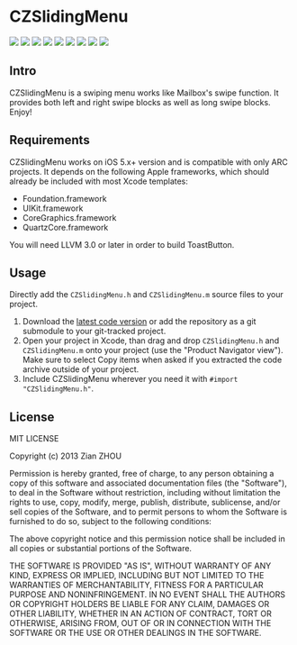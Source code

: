 CZSlidingMenu
=============

[![](http://dl.dropbox.com/s/3hnm4c4cv9cqf5j/ToastButton001-thumb.png)](http://dl.dropbox.com/s/w8v4majnkj5gqsi/ToastButton001.png)
[![](http://dl.dropbox.com/s/p491m2wwtz6ialh/ToastButton002-thumb.png)](http://dl.dropbox.com/s/4rbwdppyisw4m75/ToastButton002.png)
[![](http://dl.dropbox.com/s/xe2ga0h8ur9jxg5/ToastButton003-thumb.png)](http://dl.dropbox.com/s/animij0ekjxj0wj/ToastButton003.png)
[![](http://dl.dropbox.com/s/nlgygyetwwtvgfm/ToastButton004-thumb.png)](http://dl.dropbox.com/s/g33bj7c12m299ad/ToastButton004.png)
[![](http://dl.dropbox.com/s/hn2wfn297tumm1n/ToastButton005-thumb.png)](http://dl.dropbox.com/s/bgsp6gz6mi0kjdn/ToastButton005.png)
[![](http://dl.dropbox.com/s/grjvhek5mmkzbr7/ToastButton006-thumb.png)](http://dl.dropbox.com/s/74eptaupxckufuz/ToastButton006.png)
[![](http://dl.dropbox.com/s/j83nea6morgygl5/ToastButton007-thumb.png)](http://dl.dropbox.com/s/dey1uw0kr2u5zbc/ToastButton007.png)
[![](http://dl.dropbox.com/s/4jf1gmde3rs1m8n/ToastButton008-thumb.png)](http://dl.dropbox.com/s/t4p5zxdz3f580x7/ToastButton008.png)
[![](http://dl.dropbox.com/s/rmrvbdwh81bj0i1/ToastButton009-thumb.png)](http://dl.dropbox.com/s/ozv0kgazgbcb1eo/ToastButton009.png)

## Intro

CZSlidingMenu is a swiping menu works like Mailbox's swipe function. It provides both left and right swipe blocks as well as long swipe blocks.
Enjoy!

## Requirements

CZSlidingMenu works on iOS 5.x+ version and is compatible with only ARC projects. It depends on the following Apple frameworks, which should already be included with most Xcode templates:

* Foundation.framework
* UIKit.framework
* CoreGraphics.framework
* QuartzCore.framework

You will need LLVM 3.0 or later in order to build ToastButton. 

## Usage

Directly add the `CZSlidingMenu.h` and `CZSlidingMenu.m` source files to your project.

1. Download the [latest code version](https://github.com/carlWattpad/ToastButton/archive/master.zip) or add the repository as a git submodule to your git-tracked project. 
2. Open your project in Xcode, than drag and drop `CZSlidingMenu.h` and `CZSlidingMenu.m` onto your project (use the "Product Navigator view"). Make sure to select Copy items when asked if you extracted the code archive outside of your project. 
3. Include CZSlidingMenu wherever you need it with `#import "CZSlidingMenu.h"`.

## License

 MIT LICENSE

 Copyright (c) 2013 Zian ZHOU

 Permission is hereby granted, free of charge, to any person obtaining a copy of this software and associated documentation files (the "Software"), to deal in the Software without restriction, including without limitation the rights to use, copy, modify, merge, publish, distribute, sublicense, and/or sell copies of the Software, and to permit persons to whom the Software is furnished to do so, subject to the following conditions:

 The above copyright notice and this permission notice shall be included in all copies or substantial portions of the Software.

 THE SOFTWARE IS PROVIDED "AS IS", WITHOUT WARRANTY OF ANY KIND, EXPRESS OR IMPLIED, INCLUDING BUT NOT LIMITED TO THE WARRANTIES OF MERCHANTABILITY, FITNESS FOR A PARTICULAR PURPOSE AND NONINFRINGEMENT. IN NO EVENT SHALL THE AUTHORS OR COPYRIGHT HOLDERS BE LIABLE FOR ANY CLAIM, DAMAGES OR OTHER LIABILITY, WHETHER IN AN ACTION OF CONTRACT, TORT OR OTHERWISE, ARISING FROM, OUT OF OR IN CONNECTION WITH THE SOFTWARE OR THE USE OR OTHER DEALINGS IN THE SOFTWARE.
